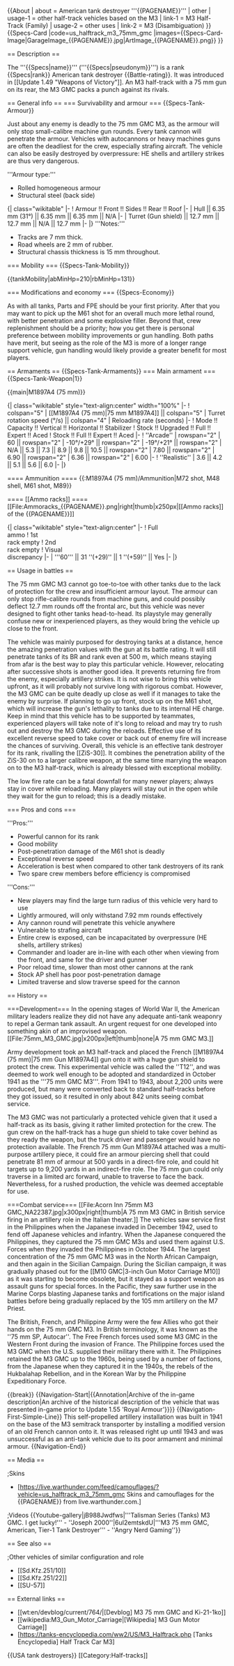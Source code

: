 {{About
| about = American tank destroyer '''{{PAGENAME}}'''
| other
| usage-1 = other half-track vehicles based on the M3
| link-1 = M3 Half-Track (Family)
| usage-2 = other uses
| link-2 = M3 (Disambiguation)
}}
{{Specs-Card
|code=us_halftrack_m3_75mm_gmc
|images={{Specs-Card-Image|GarageImage_{{PAGENAME}}.jpg|ArtImage_{{PAGENAME}}.png}}
}}

== Description ==
<!-- ''In the description, the first part should be about the history of the creation and combat usage of the vehicle, as well as its key features. In the second part, tell the reader about the ground vehicle in the game. Insert a screenshot of the vehicle, so that if the novice player does not remember the vehicle by name, he will immediately understand what kind of vehicle the article is talking about.'' -->
The '''{{Specs|name}}''' ('''{{Specs|pseudonym}}''') is a rank {{Specs|rank}} American tank destroyer {{Battle-rating}}. It was introduced in [[Update 1.49 "Weapons of Victory"]]. An M3 half-track with a 75 mm gun on its rear, the M3 GMC packs a punch against its rivals.

== General info ==
=== Survivability and armour ===
{{Specs-Tank-Armour}}
<!-- ''Describe armour protection. Note the most well protected and key weak areas. Appreciate the layout of modules as well as the number and location of crew members. Is the level of armour protection sufficient, is the placement of modules helpful for survival in combat? If necessary use a visual template to indicate the most secure and weak zones of the armour.'' -->
Just about any enemy is deadly to the 75 mm GMC M3, as the armour will only stop small-calibre machine gun rounds. Every tank cannon will penetrate the armour. Vehicles with autocannons or heavy machines guns are often the deadliest for the crew, especially strafing aircraft. The vehicle can also be easily destroyed by overpressure: HE shells and artillery strikes are thus very dangerous.

'''Armour type:'''

* Rolled homogeneous armour
* Structural steel (back side)

{| class="wikitable"
|-
! Armour !! Front !! Sides !! Rear !! Roof
|-
| Hull || 6.35 mm (31°) || 6.35 mm || 6.35 mm || N/A
|-
| Turret (Gun shield) || 12.7 mm || 12.7 mm || N/A || 12.7 mm
|-
|}
'''Notes:'''

* Tracks are 7 mm thick.
* Road wheels are 2 mm of rubber.
* Structural chassis thickness is 15 mm throughout.

=== Mobility ===
{{Specs-Tank-Mobility}}
<!-- ''Write about the mobility of the ground vehicle. Estimate the specific power and manoeuvrability, as well as the maximum speed forwards and backwards.'' -->

{{tankMobility|abMinHp=210|rbMinHp=131}}

=== Modifications and economy ===
{{Specs-Economy}}

As with all tanks, Parts and FPE should be your first priority. After that you may want to pick up the M61 shot for an overall much more lethal round, with better penetration and some explosive filler. Beyond that, crew replenishment should be a priority; how you get there is personal preference between mobility improvements or gun handling. Both paths have merit, but seeing as the role of the M3 is more of a longer range support vehicle, gun handling would likely provide a greater benefit for most players.

== Armaments ==
{{Specs-Tank-Armaments}}
=== Main armament ===
{{Specs-Tank-Weapon|1}}
<!-- ''Give the reader information about the characteristics of the main gun. Assess its effectiveness in a battle based on the reloading speed, ballistics and the power of shells. Do not forget about the flexibility of the fire, that is how quickly the cannon can be aimed at the target, open fire on it and aim at another enemy. Add a link to the main article on the gun: <code><nowiki>{{main|Name of the weapon}}</nowiki></code>. Describe in general terms the ammunition available for the main gun. Give advice on how to use them and how to fill the ammunition storage.'' -->
{{main|M1897A4 (75 mm)}}

{| class="wikitable" style="text-align:center" width="100%"
|-
! colspan="5" | [[M1897A4 (75 mm)|75 mm M1897A4]] || colspan="5" | Turret rotation speed (°/s) || colspan="4" | Reloading rate (seconds)
|-
! Mode !! Capacity !! Vertical !! Horizontal !! Stabilizer
! Stock !! Upgraded !! Full !! Expert !! Aced
! Stock !! Full !! Expert !! Aced
|-
! ''Arcade''
| rowspan="2" | 60 || rowspan="2" | -10°/+29° || rowspan="2" | -19°/+21° || rowspan="2" | N/A || 5.3 || 7.3 || 8.9 || 9.8 || 10.5 || rowspan="2" | 7.80 || rowspan="2" | 6.90 || rowspan="2" | 6.36 || rowspan="2" | 6.00
|-
! ''Realistic''
| 3.6 || 4.2 || 5.1 || 5.6 || 6.0
|-
|}

==== Ammunition ====
{{:M1897A4 (75 mm)/Ammunition|M72 shot, M48 shell, M61 shot, M89}}

==== [[Ammo racks]] ====
[[File:Ammoracks_{{PAGENAME}}.png|right|thumb|x250px|[[Ammo racks]] of the {{PAGENAME}}]]
<!-- '''Last updated:''' -->
{| class="wikitable" style="text-align:center"
|-
! Full<br>ammo
! 1st<br>rack empty
! 2nd<br>rack empty
! Visual<br>discrepancy
|-
| '''60''' || 31&nbsp;''(+29)'' || 1&nbsp;''(+59)'' || Yes
|-
|}

== Usage in battles ==
<!-- ''Describe the tactics of playing in the vehicle, the features of using vehicles in the team and advice on tactics. Refrain from creating a "guide" - do not impose a single point of view but instead give the reader food for thought. Describe the most dangerous enemies and give recommendations on fighting them. If necessary, note the specifics of the game in different modes (AB, RB, SB).'' -->

The 75 mm GMC M3 cannot go toe-to-toe with other tanks due to the lack of protection for the crew and insufficient armour layout. The armour can only stop rifle-calibre rounds from machine guns, and could possibly deflect 12.7 mm rounds off the frontal arc, but this vehicle was never designed to fight other tanks head-to-head. Its playstyle may generally confuse new or inexperienced players, as they would bring the vehicle up close to the front.

The vehicle was mainly purposed for destroying tanks at a distance, hence the amazing penetration values with the gun at its battle rating. It will still penetrate tanks of its BR and rank even at 500 m, which means staying from afar is the best way to play this particular vehicle. However, relocating after successive shots is another good idea. It prevents returning fire from the enemy, especially artillery strikes. It is not wise to bring this vehicle upfront, as it will probably not survive long with rigorous combat. However, the M3 GMC can be quite deadly up close as well if it manages to take the enemy by surprise. If planning to go up front, stock up on the M61 shot, which will increase the gun's lethality to tanks due to its internal HE charge. Keep in mind that this vehicle has to be supported by teammates, experienced players will take note of it's long to reload and may try to rush out and destroy the M3 GMC during the reloads. Effective use of its excellent reverse speed to take cover or back out of enemy fire will increase the chances of surviving. Overall, this vehicle is an effective tank destroyer for its rank, rivalling the [[ZiS-30]]. It combines the penetration ability of the ZiS-30 on to a larger calibre weapon, at the same time marrying the weapon on to the M3 half-track, which is already blessed with exceptional mobility.

The low fire rate can be a fatal downfall for many newer players; always stay in cover while reloading. Many players will stay out in the open while they wait for the gun to reload; this is a deadly mistake.

=== Pros and cons ===
<!-- ''Summarise and briefly evaluate the vehicle in terms of its characteristics and combat effectiveness. Mark its pros and cons in a bulleted list. Try not to use more than 6 points for each of the characteristics. Avoid using categorical definitions such as "bad", "good" and the like - use substitutions with softer forms such as "inadequate" and "effective".'' -->

'''Pros:'''

* Powerful cannon for its rank
* Good mobility
* Post-penetration damage of the M61 shot is deadly
* Exceptional reverse speed
* Acceleration is best when compared to other tank destroyers of its rank
* Two spare crew members before efficiency is compromised

'''Cons:'''

* New players may find the large turn radius of this vehicle very hard to use
* Lightly armoured, will only withstand 7.92 mm rounds effectively
* Any cannon round will penetrate this vehicle anywhere
* Vulnerable to strafing aircraft
* Entire crew is exposed, can be incapacitated by overpressure (HE shells, artillery strikes)
* Commander and loader are in-line with each other when viewing from the front, and same for the driver and gunner
* Poor reload time, slower than most other cannons at the rank
* Stock AP shell has poor post-penetration damage
* Limited traverse and slow traverse speed for the cannon

== History ==
<!-- ''Describe the history of the creation and combat usage of the vehicle in more detail than in the introduction. If the historical reference turns out to be too long, take it to a separate article, taking a link to the article about the vehicle and adding a block "/History" (example: <nowiki>https://wiki.warthunder.com/(Vehicle-name)/History</nowiki>) and add a link to it here using the <code>main</code> template. Be sure to reference text and sources by using <code><nowiki><ref></ref></nowiki></code>, as well as adding them at the end of the article with <code><nowiki><references /></nowiki></code>. This section may also include the vehicle's dev blog entry (if applicable) and the in-game encyclopedia description (under <code><nowiki>=== In-game description ===</nowiki></code>, also if applicable).'' -->
===Development===
In the opening stages of World War II, the American military leaders realize they did not have any adequate anti-tank weaponry to repel a German tank assault. An urgent request for one developed into something akin of an improvised weapon.
[[File:75mm_M3_GMC.jpg|x200px|left|thumb|none|A 75 mm GMC M3.]]

Army development took an M3 half-track and placed the French [[M1897A4 (75 mm)|75 mm Gun M1897A4]] gun onto it with a huge gun shield to protect the crew. This experimental vehicle was called the ''T12'', and was deemed to work well enough to be adopted and standardized in October 1941 as the '''75 mm GMC M3'''. From 1941 to 1943, about 2,200 units were produced, but many were converted back to standard half-tracks before they got issued, so it resulted in only about 842 units seeing combat service.

The M3 GMC was not particularly a protected vehicle given that it used a half-track as its basis, giving it rather limited protection for the crew. The gun crew on the half-track has a huge gun shield to take cover behind as they ready the weapon, but the truck driver and passenger would have no protection available. The French 75 mm Gun M1897A4 attached was a multi-purpose artillery piece, it could fire an armour piercing shell that could penetrate 81 mm of armour at 500 yards in a direct-fire role, and could hit targets up to 9,200 yards in an indirect-fire role. The 75 mm gun could only traverse in a limited arc forward, unable to traverse to face the back. Nevertheless, for a rushed production, the vehicle was deemed acceptable for use.

===Combat service===
[[File:Acorn Inn 75mm M3 GMC_NA22387.jpg|x300px|right|thumb|A 75 mm M3 GMC in British service firing in an artillery role in the Italian theater.]]
The vehicles saw service first in the Philippines when the Japanese invaded in December 1942, used to fend off Japanese vehicles and infantry. When the Japanese conquered the Philippines, they captured the 75 mm GMC M3s and used them against U.S. Forces when they invaded the Philippines in October 1944. The largest concentration of the 75 mm GMC M3 was in the North African Campaign, and then again in the Sicilian Campaign. During the Sicilian campaign, it was gradually phased out for the [[M10 GMC|3-inch Gun Motor Carriage M10]] as it was starting to become obsolete, but it stayed as a support weapon as assault guns for special forces. In the Pacific, they saw further use in the Marine Corps blasting Japanese tanks and fortifications on the major island battles before being gradually replaced by the 105 mm artillery on the M7 Priest.

The British, French, and Philippine Army were the few Allies who got their hands on the 75 mm GMC M3. In British terminology, it was known as the ''75 mm SP, Autocar''. The Free French forces used some M3 GMC in the Western Front during the invasion of France. The Philippine forces used the M3 GMC when the U.S. supplied their military there with it. The Philippines retained the M3 GMC up to the 1960s, being used by a number of factions, from the Japanese when they captured it in the 1940s, the rebels of the Hukbalahap Rebellion, and in the Korean War by the Philippine Expeditionary Force.

{{break}}
{{Navigation-Start|{{Annotation|Archive of the in-game description|An archive of the historical description of the vehicle that was presented in-game prior to Update 1.55 'Royal Armour'}}}}
{{Navigation-First-Simple-Line}}
This self-propelled artillery installation was built in 1941 on the base of the M3 semitrack transporter by installing a modified version of an old French cannon onto it. It was released right up until 1943 and was unsuccessful as an anti-tank vehicle due to its poor armament and minimal armour.
{{Navigation-End}}

== Media ==
<!-- ''Excellent additions to the article would be video guides, screenshots from the game, and photos.'' -->

;Skins

* [https://live.warthunder.com/feed/camouflages/?vehicle=us_halftrack_m3_75mm_gmc Skins and camouflages for the {{PAGENAME}} from live.warthunder.com.]

;Videos
{{Youtube-gallery|jB988Jwdfws|'''Talisman Series (Tanks) M3 GMC. I get lucky!''' - ''Joseph 2000''|6uI2emtskdU|'''M3 75 mm GMC, American, Tier-1 Tank Destroyer''' - ''Angry Nerd Gaming''}}

== See also ==
<!-- ''Links to the articles on the War Thunder Wiki that you think will be useful for the reader, for example:''
* ''reference to the series of the vehicles;''
* ''links to approximate analogues of other nations and research trees.'' -->

;Other vehicles of similar configuration and role

* [[Sd.Kfz.251/10]]
* [[Sd.Kfz.251/22]]
* [[SU-57]]

== External links ==
<!-- ''Paste links to sources and external resources, such as:''
* ''topic on the official game forum;''
* ''other literature.'' -->

* [[wt:en/devblog/current/764/|[Devblog] M3 75 mm GMC and Ki-21-1ko]]
* [[wikipedia:M3_Gun_Motor_Carriage|[Wikipedia] M3 Gun Motor Carriage]]
* [https://tanks-encyclopedia.com/ww2/US/M3_Halftrack.php <nowiki>[Tanks Encyclopedia]</nowiki> Half Track Car M3]

{{USA tank destroyers}}
[[Category:Half-tracks]]